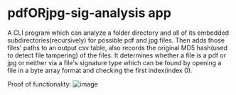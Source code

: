 # pdfORjpg-sig-analysis app

A CLI program which can analyze a folder directory and all of its embedded subdirectories(recursively) for possible pdf and jpg files. Then adds those files' paths
to an output csv table, also records the original MD5 hash(used to detect file tampering) of the files. It determines whether a file is a pdf or jpg or neither via 
a file's signature type which can be found by opening a file in a byte array format and checking the first index(index 0).

Proof of functionality:
![image](https://user-images.githubusercontent.com/69401254/163437792-5fdd5c84-d8b3-461c-80e6-41b14e2f86ef.png)
